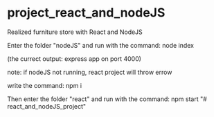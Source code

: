 # project_react_and_nodeJS

Realized furniture store with React and NodeJS

Enter the folder "nodeJS" and run with the command: 
node index

(the currect output: express app on port 4000)

note: if nodeJS not running, react project will throw errow

write the command: npm i

Then enter the folder "react" and run with the command: npm start
"# react_and_nodeJS_project" 
